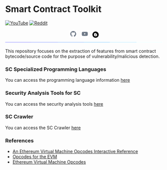 # Smart Contract Toolkit 
[![YouTube](https://img.shields.io/badge/YouTube-%23FF0000.svg?style=for-the-badge&logo=YouTube&logoColor=white)](https://youtube.com/playlist?list=PL9V4Zu3RroiVaXl6bMLFH2spgi7bzAOPV&si=XaZyQtmPQOJQ5IZs) [![Reddit](https://img.shields.io/badge/Reddit-FF4500?style=for-the-badge&logo=reddit&logoColor=white)](https://www.reddit.com/r/smartcontracts/)

<p align="center">
    <a href="https://github.com/cybersecurity-dev/"><img height="25" src="https://github.com/cybersecurity-dev/cybersecurity-dev/blob/main/assets/github.svg" alt="GitHub"></a>
    &nbsp;
    <a href="https://www.youtube.com/@CyberThreatDefence"><img height="25" src="https://github.com/cybersecurity-dev/cybersecurity-dev/blob/main/assets/youtube.svg" alt="YouTube"></a>
    &nbsp;
    <a href="https://cyberthreatdefence.com/my_awesome_lists"><img height="20" src="https://github.com/cybersecurity-dev/cybersecurity-dev/blob/main/assets/blog.svg" alt="My Awesome Lists"></a>
    <img src="https://github.com/cybersecurity-dev/cybersecurity-dev/blob/main/assets/bar.gif">
</p>

This repository focuses on the extraction of features from smart contract bytecode/source code for the purpose of vulnerability/malicious detection.

### SC Specialized Programming Languages
You can access the programming language information [here](https://github.com/cybersecurity-dev/awesome-smart-contract/#sc-specialized-programming-languages)

### Security Analysis Tools for SC
You can access the security analysis tools [here](https://github.com/cybersecurity-dev/awesome-smart-contract/#security-analysis-tools-for-sc)

### SC Crawler
You can access the SC Crawler [here](https://github.com/cybersecurity-dev/awesome-smart-contract/#sc-crawler)

### References
- [An Ethereum Virtual Machine Opcodes Interactive Reference](https://www.evm.codes/)
- [Opcodes for the EVM](https://ethereum.org/en/developers/docs/evm/opcodes/)
- [Ethereum Virtual Machine Opcodes](https://ethervm.io/)

